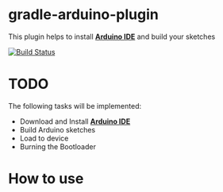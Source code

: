 # gradle-arduino-plugin
This plugin helps to install **[Arduino IDE](https://www.arduino.cc/en/Main/Software)** and build your sketches

[![Build Status](https://travis-ci.org/zhurlik/gradle-arduino-plugin.svg?branch=master)](https://travis-ci.org/zhurlik/gradle-arduino-plugin)

# TODO
The following tasks will be implemented:
* Download and Install **[Arduino IDE](https://www.arduino.cc/en/Main/Software)**
* Build Arduino sketches
* Load to device
* Burning the Bootloader

# How to use
